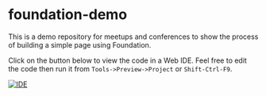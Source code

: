 foundation-demo
===============

This is a demo repository for meetups and conferences to show the process of building a simple page using Foundation.

Click on the button below to view the code in a Web IDE. Feel free to edit the code then run it from `Tools->Preview->Project` or `Shift-Ctrl-F9`. 

[![IDE](https://codio-public.s3.amazonaws.com/sharing/demo-in-ide.png)](https://codio.com/p/create/?from_github=zurb/foundation-demo)
